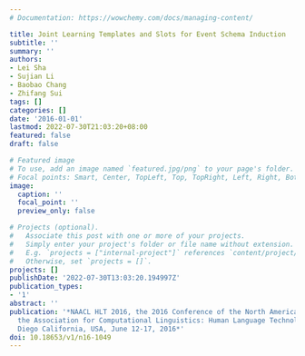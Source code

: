 ```yaml
---
# Documentation: https://wowchemy.com/docs/managing-content/

title: Joint Learning Templates and Slots for Event Schema Induction
subtitle: ''
summary: ''
authors:
- Lei Sha
- Sujian Li
- Baobao Chang
- Zhifang Sui
tags: []
categories: []
date: '2016-01-01'
lastmod: 2022-07-30T21:03:20+08:00
featured: false
draft: false

# Featured image
# To use, add an image named `featured.jpg/png` to your page's folder.
# Focal points: Smart, Center, TopLeft, Top, TopRight, Left, Right, BottomLeft, Bottom, BottomRight.
image:
  caption: ''
  focal_point: ''
  preview_only: false

# Projects (optional).
#   Associate this post with one or more of your projects.
#   Simply enter your project's folder or file name without extension.
#   E.g. `projects = ["internal-project"]` references `content/project/deep-learning/index.md`.
#   Otherwise, set `projects = []`.
projects: []
publishDate: '2022-07-30T13:03:20.194997Z'
publication_types:
- '1'
abstract: ''
publication: '*NAACL HLT 2016, the 2016 Conference of the North American Chapter of
  the Association for Computational Linguistics: Human Language Technologies, San
  Diego California, USA, June 12-17, 2016*'
doi: 10.18653/v1/n16-1049
---
```

